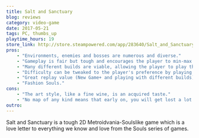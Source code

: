 ```yaml
---
title: Salt and Sanctuary
blog: reviews
category: video-game
date: 2017-05-21
tags: PC, thumbs_up
playtime_hours: 19
store_link: http://store.steampowered.com/app/283640/Salt_and_Sanctuary/
pros:
    - "Environments, enemies and bosses are numerous and diverse."
    - "Gameplay is fair but tough and encourages the player to min-max and fully explore the environments."
    - "Many different builds are viable, allowing the player to play the character they want to play."
    - "Difficulty can be tweaked to the player's preference by playing non-optimal builds."
    - "Great replay value (New Game+ and playing with different builds)."
    - "Fashion Souls."
cons:
    - "The art style, like a fine wine, is an acquired taste."
    - "No map of any kind means that early on, you will get lost a lot."
outro:
---
```

Salt and Sanctuary is a tough 2D Metroidvania-Soulslike game which is a love letter to everything we know and love from the Souls series of games.
